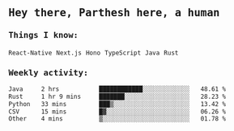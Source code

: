 <samp>
    <h2>Hey there, Parthesh here, a human</h2>
    <h3>Things I know: </h3>
    <code>React-Native</code> <code>Next.js</code> <code>Hono</code> <code>TypeScript</code> <code>Java</code> <code>Rust</code>
    <h3>Weekly activity:</h3>
<!--START_SECTION:waka-->

```txt
Java     2 hrs           ████████████░░░░░░░░░░░░░   48.61 %
Rust     1 hr 9 mins     ███████░░░░░░░░░░░░░░░░░░   28.23 %
Python   33 mins         ███▒░░░░░░░░░░░░░░░░░░░░░   13.42 %
CSV      15 mins         █▓░░░░░░░░░░░░░░░░░░░░░░░   06.26 %
Other    4 mins          ▒░░░░░░░░░░░░░░░░░░░░░░░░   01.78 %
```

<!--END_SECTION:waka-->
</samp>
